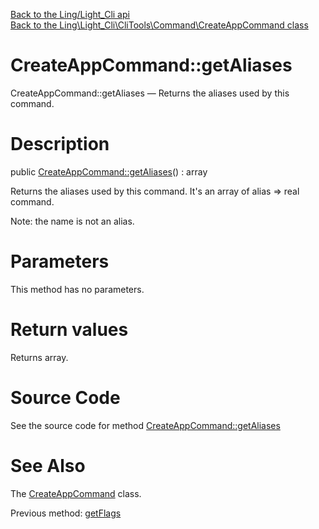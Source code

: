 [Back to the Ling/Light_Cli api](https://github.com/lingtalfi/Light_Cli/blob/master/doc/api/Ling/Light_Cli.md)<br>
[Back to the Ling\Light_Cli\CliTools\Command\CreateAppCommand class](https://github.com/lingtalfi/Light_Cli/blob/master/doc/api/Ling/Light_Cli/CliTools/Command/CreateAppCommand.md)


CreateAppCommand::getAliases
================



CreateAppCommand::getAliases — Returns the aliases used by this command.




Description
================


public [CreateAppCommand::getAliases](https://github.com/lingtalfi/Light_Cli/blob/master/doc/api/Ling/Light_Cli/CliTools/Command/CreateAppCommand/getAliases.md)() : array




Returns the aliases used by this command.
It's an array of alias => real command.

Note: the name is not an alias.




Parameters
================

This method has no parameters.


Return values
================

Returns array.








Source Code
===========
See the source code for method [CreateAppCommand::getAliases](https://github.com/lingtalfi/Light_Cli/blob/master/CliTools/Command/CreateAppCommand.php#L152-L160)


See Also
================

The [CreateAppCommand](https://github.com/lingtalfi/Light_Cli/blob/master/doc/api/Ling/Light_Cli/CliTools/Command/CreateAppCommand.md) class.

Previous method: [getFlags](https://github.com/lingtalfi/Light_Cli/blob/master/doc/api/Ling/Light_Cli/CliTools/Command/CreateAppCommand/getFlags.md)<br>

